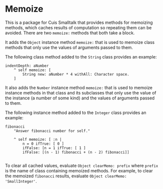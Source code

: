 # Memoize

This is a package for Cuis Smalltalk that provides methods for memoizing methods,
which caches results of computation so repeating them can be avoided.
There are two `memoize:` methods that both take a block.

It adds the `Object` instance method `memoize:` that is used to
memoize class methods that only use the values of arguments passed to them.

The following class method added to the `String` class provides an example:

```smalltalk
indentDepth: aNumber
    ^ self memoize: [
        String new: aNumber * 4 withAll: Character space.
    ]
```

It also adds the `Number` instance method `memoize:` that is used to
memoize instance methods in that class and its subclasses
that only use the value of the instance (a number of some kind)
and the values of arguments passed to them.

The following instance method added to the `Integer` class provides an example:

```smalltalk
fibonacci
    "Answer fibonacci number for self."

    ^ self memoize: [ :n |
        n = 0 ifTrue: [ 0 ]
        ifFalse: [n = 1 ifTrue: [ 1 ]
        ifFalse: [(n - 1) fibonacci + (n - 2) fibonacci]]
    
```

To clear all cached values, evaluate `Object clearMemo: prefix`
where `prefix` is the name of class containing memoized methods.
For example, to clear the memoized `fibonacci` results,
evaluate `Object clearMemo: 'SmallInteger'`.
